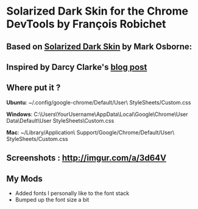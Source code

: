 # Solarized Dark Skin for the Chrome DevTools by François Robichet

## Based on [Solarized Dark Skin](https://gist.github.com/1245727) by Mark Osborne:

## Inspired by Darcy Clarke's [blog post](http://darcyclarke.me/design/skin-your-chrome-inspector/)

## Where put it ?

**Ubuntu**: ~/.config/google-chrome/Default/User\ StyleSheets/Custom.css 

**Windows**: C:\Users\YourUsername\AppData\Local\Google\Chrome\User Data\Default\User StyleSheets\Custom.css

**Mac**: ~/Library/Application\ Support/Google/Chrome/Default/User\ StyleSheets/Custom.css

## Screenshots : http://imgur.com/a/3d64V

## My Mods

* Added fonts I personally like to the font stack
* Bumped up the font size a bit
